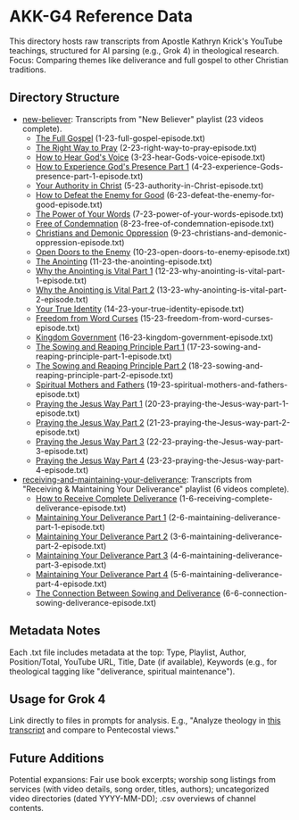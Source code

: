 # AKK-G4 Reference Data

This directory hosts raw transcripts from Apostle Kathryn Krick's YouTube teachings, structured for AI parsing (e.g., Grok 4) in theological research. Focus: Comparing themes like deliverance and full gospel to other Christian traditions.

## Directory Structure
- [new-believer](./new-believer/): Transcripts from "New Believer" playlist (23 videos complete).
  - [The Full Gospel](./new-believer/1-23-full-gospel-episode.txt) (1-23-full-gospel-episode.txt)
  - [The Right Way to Pray](./new-believer/2-23-right-way-to-pray-episode.txt) (2-23-right-way-to-pray-episode.txt)
  - [How to Hear God's Voice](./new-believer/3-23-hear-Gods-voice-episode.txt) (3-23-hear-Gods-voice-episode.txt)
  - [How to Experience God's Presence Part 1](./new-believer/4-23-experience-Gods-presence-part-1-episode.txt) (4-23-experience-Gods-presence-part-1-episode.txt)
  - [Your Authority in Christ](./new-believer/5-23-authority-in-Christ-episode.txt) (5-23-authority-in-Christ-episode.txt)
  - [How to Defeat the Enemy for Good](./new-believer/6-23-defeat-the-enemy-for-good-episode.txt) (6-23-defeat-the-enemy-for-good-episode.txt)
  - [The Power of Your Words](./new-believer/7-23-power-of-your-words-episode.txt) (7-23-power-of-your-words-episode.txt)
  - [Free of Condemnation](./new-believer/8-23-free-of-condemnation-episode.txt) (8-23-free-of-condemnation-episode.txt)
  - [Christians and Demonic Oppression](./new-believer/9-23-christians-and-demonic-oppression-episode.txt) (9-23-christians-and-demonic-oppression-episode.txt)
  - [Open Doors to the Enemy](./new-believer/10-23-open-doors-to-enemy-episode.txt) (10-23-open-doors-to-enemy-episode.txt)
  - [The Anointing](./new-believer/11-23-the-anointing-episode.txt) (11-23-the-anointing-episode.txt)
  - [Why the Anointing is Vital Part 1](./new-believer/12-23-why-anointing-is-vital-part-1-episode.txt) (12-23-why-anointing-is-vital-part-1-episode.txt)
  - [Why the Anointing is Vital Part 2](./new-believer/13-23-why-anointing-is-vital-part-2-episode.txt) (13-23-why-anointing-is-vital-part-2-episode.txt)
  - [Your True Identity](./new-believer/14-23-your-true-identity-episode.txt) (14-23-your-true-identity-episode.txt)
  - [Freedom from Word Curses](./new-believer/15-23-freedom-from-word-curses-episode.txt) (15-23-freedom-from-word-curses-episode.txt)
  - [Kingdom Government](./new-believer/16-23-kingdom-government-episode.txt) (16-23-kingdom-government-episode.txt)
  - [The Sowing and Reaping Principle Part 1](./new-believer/17-23-sowing-and-reaping-principle-part-1-episode.txt) (17-23-sowing-and-reaping-principle-part-1-episode.txt)
  - [The Sowing and Reaping Principle Part 2](./new-believer/18-23-sowing-and-reaping-principle-part-2-episode.txt) (18-23-sowing-and-reaping-principle-part-2-episode.txt)
  - [Spiritual Mothers and Fathers](./new-believer/19-23-spiritual-mothers-and-fathers-episode.txt) (19-23-spiritual-mothers-and-fathers-episode.txt)
  - [Praying the Jesus Way Part 1](./new-believer/20-23-praying-the-Jesus-way-part-1-episode.txt) (20-23-praying-the-Jesus-way-part-1-episode.txt)
  - [Praying the Jesus Way Part 2](./new-believer/21-23-praying-the-Jesus-way-part-2-episode.txt) (21-23-praying-the-Jesus-way-part-2-episode.txt)
  - [Praying the Jesus Way Part 3](./new-believer/22-23-praying-the-Jesus-way-part-3-episode.txt) (22-23-praying-the-Jesus-way-part-3-episode.txt)
  - [Praying the Jesus Way Part 4](./new-believer/23-23-praying-the-Jesus-way-part-4-episode.txt) (23-23-praying-the-Jesus-way-part-4-episode.txt)
- [receiving-and-maintaining-your-deliverance](./receiving-and-maintaining-your-deliverance/): Transcripts from "Receiving & Maintaining Your Deliverance" playlist (6 videos complete).
  - [How to Receive Complete Deliverance](./receiving-and-maintaining-your-deliverance/1-6-receiving-complete-deliverance-episode.txt) (1-6-receiving-complete-deliverance-episode.txt)
  - [Maintaining Your Deliverance Part 1](./receiving-and-maintaining-your-deliverance/2-6-maintaining-deliverance-part-1-episode.txt) (2-6-maintaining-deliverance-part-1-episode.txt)
  - [Maintaining Your Deliverance Part 2](./receiving-and-maintaining-your-deliverance/3-6-maintaining-deliverance-part-2-episode.txt) (3-6-maintaining-deliverance-part-2-episode.txt)
  - [Maintaining Your Deliverance Part 3](./receiving-and-maintaining-your-deliverance/4-6-maintaining-deliverance-part-3-episode.txt) (4-6-maintaining-deliverance-part-3-episode.txt)
  - [Maintaining Your Deliverance Part 4](./receiving-and-maintaining-your-deliverance/5-6-maintaining-deliverance-part-4-episode.txt) (5-6-maintaining-deliverance-part-4-episode.txt)
  - [The Connection Between Sowing and Deliverance](./receiving-and-maintaining-your-deliverance/6-6-connection-sowing-deliverance-episode.txt) (6-6-connection-sowing-deliverance-episode.txt)

## Metadata Notes
Each .txt file includes metadata at the top: Type, Playlist, Author, Position/Total, YouTube URL, Title, Date (if available), Keywords (e.g., for theological tagging like "deliverance, spiritual maintenance").

## Usage for Grok 4
Link directly to files in prompts for analysis. E.g., "Analyze theology in [this transcript](https://markusisaksson1982.github.io/AKK-G4/receiving-and-maintaining-your-deliverance/1-6-receiving-complete-deliverance-episode.txt) and compare to Pentecostal views."

## Future Additions
Potential expansions: Fair use book excerpts; worship song listings from services (with video details, song order, titles, authors); uncategorized video directories (dated YYYY-MM-DD); .csv overviews of channel contents.
